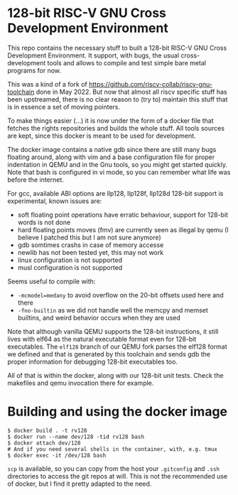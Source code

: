 128-bit RISC-V GNU Cross Development Environment
================================================

This repo contains the necessary stuff to built a 128-bit RISC-V GNU Cross Development Environment.
It support, with bugs, the usual cross-development tools and allows to compile and test simple bare metal programs for now.

This was a kind of a fork of https://github.com/riscv-collab/riscv-gnu-toolchain done in May 2022.
But now that almost all riscv specific stuff has been upstreamed, there is no clear reason to (try to) maintain this stuff that is in essence a set of moving pointers.

To make things easier (...) it is now under the form of a docker file that fetches the rights repositories and builds the whole stuff.
All tools sources are kept, since this docker is meant to be used for development.

The docker image contains a native gdb since there are still many bugs floating around, along with vim and a base configuration file for proper indentation in QEMU and in the Gnu tools, so you might get started quickly.
Note that bash is configured in vi mode, so you can remember what life was before the internet.

For gcc, available ABI options are llp128, llp128f, llp128d 128-bit support is experimental, known issues are:

-   soft floating point operations have erratic behaviour, support for 128-bit words is not done
-   hard floating points moves (fmv) are currently seen as illegal by qemu (I believe I patched this but I am not sure anymore)
-   gdb somtimes crashs in case of memory accesse
-   newlib has not been tested yet, this may not work
-   linux configuration is not supported
-   musl configuration is not supported

Seems useful to compile with:

- `-mcmodel=medany` to avoid overflow on the 20-bit offsets used here and there
- `-fno-builtin` as we did not handle well the memcpy and memset builtins, and weird behavior occurs when they are used

Note that although vanilla QEMU supports the 128-bit instructions, it still lives with elf64 as the natural executable format even for 128-bit executables.
The `elf128` branch of our QEMU fork parses the elf128 format we defined and that is generated by this toolchain and sends gdb the proper information for debugging 128-bit executables too.

All of that is within the docker, along with our 128-bit unit tests.
Check the makefiles and qemu invocation there for example.

Building and using the docker image
=========================

```
$ docker build . -t rv128
$ docker run --name dev/128 -tid rv128 bash
$ docker attach dev/128
# And if you need several shells in the container, with, e.g. tmux
$ docker exec -it /dev/128 bash
```

`scp` is available, so you can copy from the host your `.gitconfig` and `.ssh` directories to access the git repos at will.
This is not the recommended use of docker, but I find it pretty adapted to the need.
